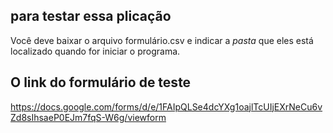 ## para testar essa plicação 
Você deve baixar o arquivo formulário.csv e indicar a *pasta* que eles está localizado quando for iniciar o programa.

## O link do formulário de teste 

https://docs.google.com/forms/d/e/1FAIpQLSe4dcYXg1oajlTcUIjEXrNeCu6vZd8sIhsaeP0EJm7fqS-W6g/viewform